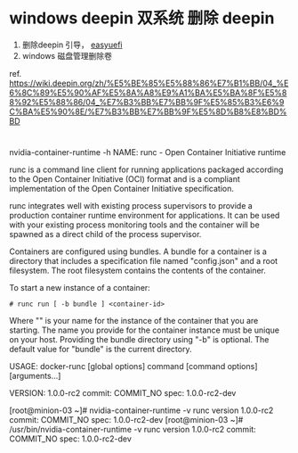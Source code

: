 # windows deepin 双系统 删除 deepin
1. 删除deepin 引导， [easyuefi](https://www.easyuefi.com/thanks-install.html)
2. windows 磁盘管理删除卷

ref. <https://wiki.deepin.org/zh/%E5%BE%85%E5%88%86%E7%B1%BB/04_%E6%8C%89%E5%90%AF%E5%8A%A8%E9%A1%BA%E5%BA%8F%E5%88%92%E5%88%86/04_%E7%B3%BB%E7%BB%9F%E5%85%B3%E6%9C%BA%E5%90%8E/%E7%B3%BB%E7%BB%9F%E5%8D%B8%E8%BD%BD>


# 
nvidia-container-runtime -h
NAME:
   runc - Open Container Initiative runtime

runc is a command line client for running applications packaged according to
the Open Container Initiative (OCI) format and is a compliant implementation of the
Open Container Initiative specification.

runc integrates well with existing process supervisors to provide a production
container runtime environment for applications. It can be used with your
existing process monitoring tools and the container will be spawned as a
direct child of the process supervisor.

Containers are configured using bundles. A bundle for a container is a directory
that includes a specification file named "config.json" and a root filesystem.
The root filesystem contains the contents of the container.

To start a new instance of a container:

    # runc run [ -b bundle ] <container-id>

Where "<container-id>" is your name for the instance of the container that you
are starting. The name you provide for the container instance must be unique on
your host. Providing the bundle directory using "-b" is optional. The default
value for "bundle" is the current directory.

USAGE:
   docker-runc [global options] command [command options] [arguments...]
   
VERSION:
   1.0.0-rc2
commit: COMMIT_NO
spec: 1.0.0-rc2-dev










[root@minion-03 ~]# nvidia-container-runtime -v
runc version 1.0.0-rc2
commit: COMMIT_NO
spec: 1.0.0-rc2-dev
[root@minion-03 ~]# /usr/bin/nvidia-container-runtime -v
runc version 1.0.0-rc2
commit: COMMIT_NO
spec: 1.0.0-rc2-dev


   
